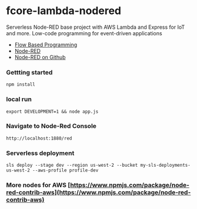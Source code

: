# fcore-lambda-nodered #

Serverless Node-RED base project with AWS Lambda and Express for IoT and more. Low-code programming for event-driven applications

- [Flow Based Programming](https://en.wikipedia.org/wiki/Flow-based_programming)
- [Node-RED](https://nodered.org/)
- [Node-RED on Github](https://github.com/node-red/node-red)

### Gettting started
```
npm install
```

### local run
```
export DEVELOPMENT=1 && node app.js
```

### Navigate to Node-Red Console
```
http://localhost:1880/red
```

### Serverless deployment ###
```
sls deploy --stage dev --region us-west-2 --bucket my-sls-deployments-us-west-2 --aws-profile profile-dev
```

### More nodes for AWS [https://www.npmjs.com/package/node-red-contrib-aws](https://www.npmjs.com/package/node-red-contrib-aws)